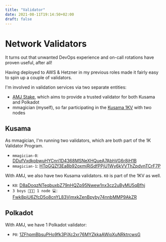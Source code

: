 ```yaml
---
title: "Validator"
date: 2021-08-11T19:14:50+02:00
draft: false
---
```

# Network Validators

It turns out that unwanted DevOps experience and on-call rotations have proven useful, after all!

Having deployed to AWS & Hetzner in my previous roles made it fairly easy to spin up a couple of validators.

I'm involved in validation services via two separate entities: 
- [AMJ Stake](https://amj-stake.github.io/), which aims to provide a trusted validator for both Kusama and Polkadot
- mmagician (myself), so far participating in the [Kusama 1KV](https://thousand-validators.kusama.network/#/leaderboard) with two nodes

## Kusama

As mmagician, I'm running two validators, which are both part of the 1K Validator Program.
- `mmagician-0`: [DDufVxdkpbwuHYCnri1D4368MSNeXHQueA7AbhVG6r8jH1B](https://kusama.subscan.io/account/DDufVxdkpbwuHYCnri1D4368MSNeXHQueA7AbhVG6r8jH1B)
- `mmagician-1`: [HTpGQZf3Ea8b92oxmjRiSdfPPjU1Wy6kVVThZpdvnTCrF7P](https://kusama.subscan.io/account/HTpGQZf3Ea8b92oxmjRiSdfPPjU1Wy6kVVThZpdvnTCrF7P)

With AMJ, we also have two Kusama validators. `K0` is part of the 1KV as well.
- `K0`: [D8aDoqzNTeqbuxbZ79nHQZp95Nwew1nx3cz2uByMU5qBfhj](https://kusama.subscan.io/account/D8aDoqzNTeqbuxbZ79nHQZp95Nwew1nx3cz2uByMU5qBfhj) 
- `3 boys 👦👦👦 1 node 💻`: [Fwk8piU6ZfcD5o8cnYL83VjmxkZenBpyby74nnbMMP9AkZR](https://kusama.subscan.io/account/Fwk8piU6ZfcD5o8cnYL83VjmxkZenBpyby74nnbMMP9AkZR) 

## Polkadot

With AMJ, we have 1 Polkadot validator:
- `P0`: [1ZFhpmBbsuPHo9fk3PjXc2xr76MYZkkaAWioXuNRktrcwsG](https://polkascan.io/polkadot/account/1ZFhpmBbsuPHo9fk3PjXc2xr76MYZkkaAWioXuNRktrcwsG)


